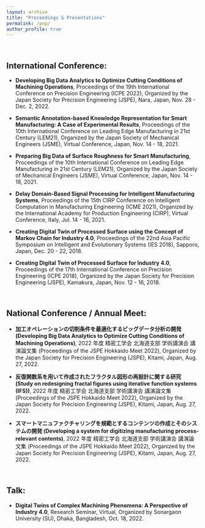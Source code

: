 ```yaml
---
layout: archive
title: "Proceedings & Presentations"
permalink: /pnp/
author_profile: true
---
```


<br>

<h2>International Conference:</h2>

* <b>Developing Big Data Analytics to Optimize Cutting Conditions of Machining Operations</b>, Proceedings of the 19th International Conference on Precision Engineering (ICPE 2022), Organized by the Japan Society for Precision Engineering (JSPE), Nara, Japan, Nov. 28 - Dec. 2, 2022.

* <b>Semantic Annotation-based Knowledge Representation for Smart Manufacturing: A Case of Experimental Results</b>, Proceedings of the 10th International Conference on Leading Edge Manufacturing in 21st Century (LEM21), Organized by the Japan Society of Mechanical Engineers (JSME), Virtual Conference, Japan, Nov. 14 - 18, 2021.

* <b>Preparing Big Data of Surface Roughness for Smart Manufacturing</b>, Proceedings of the 10th International Conference on Leading Edge Manufacturing in 21st Century (LEM21), Organized by the Japan Society of Mechanical Engineers (JSME), Virtual Conference, Japan, Nov. 14 - 18, 2021.

* <b>Delay Domain-Based Signal Processing for Intelligent Manufacturing Systems</b>, Proceedings of the 15th CIRP Conference on Intelligent Computation in Manufacturing Engineering (ICME 2021), Organized by the International Academy for Production Engineering (CIRP), Virtual Conference, Italy, Jul. 14 - 16, 2021.

* <b>Creating Digital Twin of Processed Surface using the Concept of Markov Chain for Industry 4.0</b>, Proceedings of the
22nd Asia Pacific Symposium on Intelligent and Evolutionary Systems (IES 2018), Sapporo, Japan, Dec. 20 - 22, 2018.

* <b>Creating Digital Twin of Processed Surface for Industry 4.0</b>, Proceedings of the 17th International Conference on Precision Engineering (ICPE 2018), Organized by the Japan Society for Precision Engineering (JSPE), Kamakura, Japan, Nov. 12 - 16, 2018.

<br>

<h2>National Conference / Annual Meet:</h2>

* <b>加工オペレーションの切削条件を最適化するビッグデータ分析の開発 (Developing Big Data Analytics to Optimize Cutting Conditions of Machining Operations)</b>, 2022 年度 精密工学会 北海道支部 学術講演会 講演論文集 (Proceedings of the JSPE Hokkaido Meet 2022), Organized by the Japan Society for Precision Engineering (JSPE), Kitami, Japan, Aug. 27, 2022.

* <b>反復関数系を用いて作成されたフラクタル図形の再設計に関する研究 (Study on redesigning fractal figures using iterative function systems (IFS))</b>, 2022 年度 精密工学会 北海道支部 学術講演会 講演論文集 (Proceedings of the JSPE Hokkaido Meet 2022), Organized by the Japan Society for Precision Engineering (JSPE), Kitami, Japan, Aug. 27, 2022.

* <b>スマートマニュファクチャリングを規範とするコンテンツの作成とそのシステムの開発 (Developing a system for digitizing manufacturing process-relevant contents)</b>, 2022 年度 精密工学会 北海道支部 学術講演会 講演論文集 (Proceedings of the JSPE Hokkaido Meet 2022), Organized by the Japan Society for Precision Engineering (JSPE), Kitami, Japan, Aug. 27, 2022.


<br>

<h2>Talk:</h2>

* <b>Digital Twins of Complex Machining Phenomena: A Perspective of Industry 4.0</b>, Research Seminar, Virtual, Organized by Sonargaon University (SU), Dhaka, Bangladesh, Oct. 18, 2022.